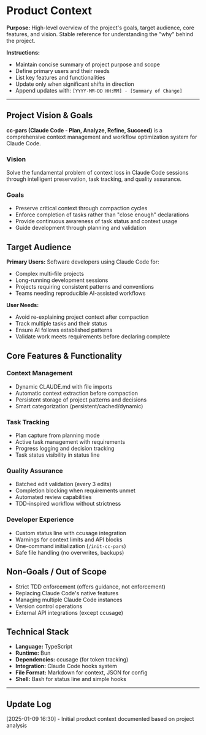 # Product Context

**Purpose:** High-level overview of the project's goals, target audience, core features, and vision. Stable reference for understanding the "why" behind the project.

**Instructions:**
- Maintain concise summary of project purpose and scope
- Define primary users and their needs
- List key features and functionalities
- Update only when significant shifts in direction
- Append updates with: `[YYYY-MM-DD HH:MM] - [Summary of Change]`

---

## Project Vision & Goals

**cc-pars (Claude Code - Plan, Analyze, Refine, Succeed)** is a comprehensive context management and workflow optimization system for Claude Code.

### Vision
Solve the fundamental problem of context loss in Claude Code sessions through intelligent preservation, task tracking, and quality assurance.

### Goals
- Preserve critical context through compaction cycles
- Enforce completion of tasks rather than "close enough" declarations
- Provide continuous awareness of task status and context usage
- Guide development through planning and validation

## Target Audience

**Primary Users:** Software developers using Claude Code for:
- Complex multi-file projects
- Long-running development sessions
- Projects requiring consistent patterns and conventions
- Teams needing reproducible AI-assisted workflows

**User Needs:**
- Avoid re-explaining project context after compaction
- Track multiple tasks and their status
- Ensure AI follows established patterns
- Validate work meets requirements before declaring complete

## Core Features & Functionality

### Context Management
- Dynamic CLAUDE.md with file imports
- Automatic context extraction before compaction
- Persistent storage of project patterns and decisions
- Smart categorization (persistent/cached/dynamic)

### Task Tracking
- Plan capture from planning mode
- Active task management with requirements
- Progress logging and decision tracking
- Task status visibility in status line

### Quality Assurance
- Batched edit validation (every 3 edits)
- Completion blocking when requirements unmet
- Automated review capabilities
- TDD-inspired workflow without strictness

### Developer Experience
- Custom status line with ccusage integration
- Warnings for context limits and API blocks
- One-command initialization (`/init-cc-pars`)
- Safe file handling (no overwrites, backups)

## Non-Goals / Out of Scope

- Strict TDD enforcement (offers guidance, not enforcement)
- Replacing Claude Code's native features
- Managing multiple Claude Code instances
- Version control operations
- External API integrations (except ccusage)

## Technical Stack

- **Language:** TypeScript
- **Runtime:** Bun
- **Dependencies:** ccusage (for token tracking)
- **Integration:** Claude Code hooks system
- **File Format:** Markdown for context, JSON for config
- **Shell:** Bash for status line and simple hooks

---

## Update Log

[2025-01-09 16:30] - Initial product context documented based on project analysis